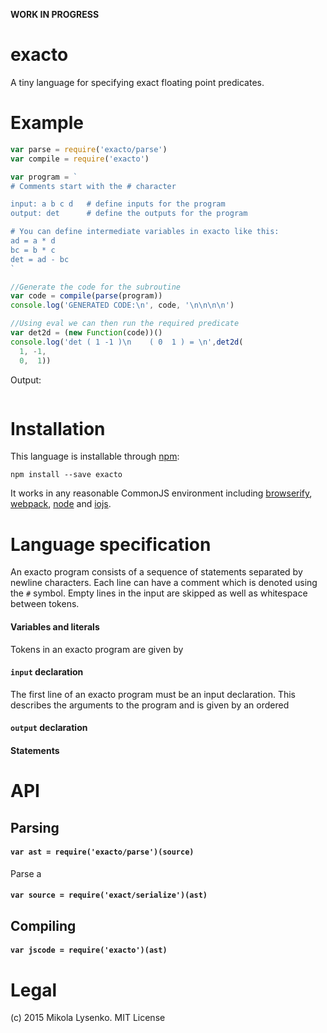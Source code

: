 **WORK IN PROGRESS**

exacto
======
A tiny language for specifying exact floating point predicates.

# Example

```javascript
var parse = require('exacto/parse')
var compile = require('exacto')

var program = `
# Comments start with the # character

input: a b c d   # define inputs for the program
output: det      # define the outputs for the program

# You can define intermediate variables in exacto like this:
ad = a * d
bc = b * c
det = ad - bc
`

//Generate the code for the subroutine
var code = compile(parse(program))
console.log('GENERATED CODE:\n', code, '\n\n\n\n')

//Using eval we can then run the required predicate
var det2d = (new Function(code))()
console.log('det ( 1 -1 )\n    ( 0  1 ) = \n',det2d(
  1, -1,
  0,  1))
```

Output:

```
```

# Installation

This language is installable through [npm](http://npmjs.org):

```
npm install --save exacto
```

It works in any reasonable CommonJS environment including [browserify](http://browserify.org/), [webpack](https://webpack.github.io/), [node](http://nodejs.org/) and [iojs](https://iojs.org/).

# Language specification

An exacto program consists of a sequence of statements separated by newline characters.  Each line can have a comment which is denoted using the `#` symbol.  Empty lines in the input are skipped as well as whitespace between tokens.

#### Variables and literals

Tokens in an exacto program are given by 

#### `input` declaration

The first line of an exacto program must be an input declaration.  This describes the arguments to the program and is given by an ordered 

#### `output` declaration

#### Statements



# API

## Parsing

#### `var ast = require('exacto/parse')(source)`
Parse a 


#### `var source = require('exact/serialize')(ast)`

## Compiling

#### `var jscode = require('exacto')(ast)`

# Legal
(c) 2015 Mikola Lysenko. MIT License